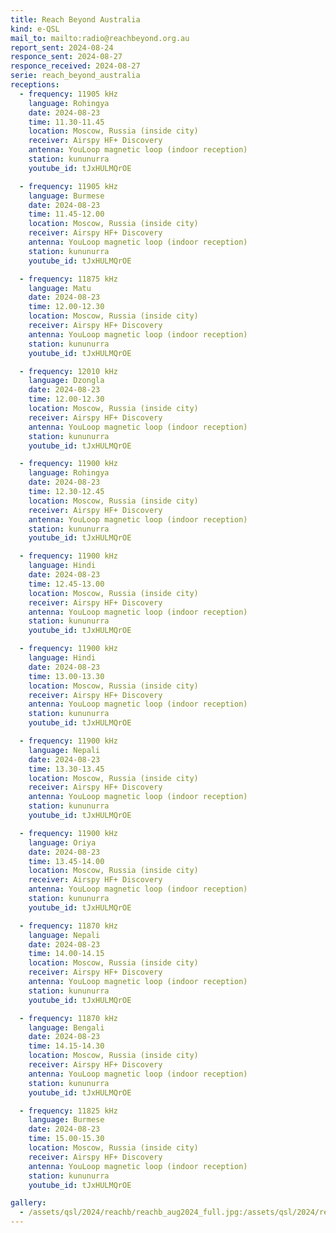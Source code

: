 ```yaml
---
title: Reach Beyond Australia
kind: e-QSL
mail_to: mailto:radio@reachbeyond.org.au
report_sent: 2024-08-24
responce_sent: 2024-08-27
responce_received: 2024-08-27
serie: reach_beyond_australia
receptions:
  - frequency: 11905 kHz
    language: Rohingya
    date: 2024-08-23
    time: 11.30-11.45
    location: Moscow, Russia (inside city)
    receiver: Airspy HF+ Discovery
    antenna: YouLoop magnetic loop (indoor reception)
    station: kununurra
    youtube_id: tJxHULMQrOE

  - frequency: 11905 kHz
    language: Burmese
    date: 2024-08-23
    time: 11.45-12.00
    location: Moscow, Russia (inside city)
    receiver: Airspy HF+ Discovery
    antenna: YouLoop magnetic loop (indoor reception)
    station: kununurra
    youtube_id: tJxHULMQrOE

  - frequency: 11875 kHz
    language: Matu
    date: 2024-08-23
    time: 12.00-12.30
    location: Moscow, Russia (inside city)
    receiver: Airspy HF+ Discovery
    antenna: YouLoop magnetic loop (indoor reception)
    station: kununurra
    youtube_id: tJxHULMQrOE

  - frequency: 12010 kHz
    language: Dzongla
    date: 2024-08-23
    time: 12.00-12.30
    location: Moscow, Russia (inside city)
    receiver: Airspy HF+ Discovery
    antenna: YouLoop magnetic loop (indoor reception)
    station: kununurra
    youtube_id: tJxHULMQrOE

  - frequency: 11900 kHz
    language: Rohingya
    date: 2024-08-23
    time: 12.30-12.45
    location: Moscow, Russia (inside city)
    receiver: Airspy HF+ Discovery
    antenna: YouLoop magnetic loop (indoor reception)
    station: kununurra
    youtube_id: tJxHULMQrOE

  - frequency: 11900 kHz
    language: Hindi
    date: 2024-08-23
    time: 12.45-13.00
    location: Moscow, Russia (inside city)
    receiver: Airspy HF+ Discovery
    antenna: YouLoop magnetic loop (indoor reception)
    station: kununurra
    youtube_id: tJxHULMQrOE

  - frequency: 11900 kHz
    language: Hindi
    date: 2024-08-23
    time: 13.00-13.30
    location: Moscow, Russia (inside city)
    receiver: Airspy HF+ Discovery
    antenna: YouLoop magnetic loop (indoor reception)
    station: kununurra
    youtube_id: tJxHULMQrOE

  - frequency: 11900 kHz
    language: Nepali
    date: 2024-08-23
    time: 13.30-13.45
    location: Moscow, Russia (inside city)
    receiver: Airspy HF+ Discovery
    antenna: YouLoop magnetic loop (indoor reception)
    station: kununurra
    youtube_id: tJxHULMQrOE

  - frequency: 11900 kHz
    language: Oriya
    date: 2024-08-23
    time: 13.45-14.00
    location: Moscow, Russia (inside city)
    receiver: Airspy HF+ Discovery
    antenna: YouLoop magnetic loop (indoor reception)
    station: kununurra
    youtube_id: tJxHULMQrOE

  - frequency: 11870 kHz
    language: Nepali
    date: 2024-08-23
    time: 14.00-14.15
    location: Moscow, Russia (inside city)
    receiver: Airspy HF+ Discovery
    antenna: YouLoop magnetic loop (indoor reception)
    station: kununurra
    youtube_id: tJxHULMQrOE

  - frequency: 11870 kHz
    language: Bengali
    date: 2024-08-23
    time: 14.15-14.30
    location: Moscow, Russia (inside city)
    receiver: Airspy HF+ Discovery
    antenna: YouLoop magnetic loop (indoor reception)
    station: kununurra
    youtube_id: tJxHULMQrOE

  - frequency: 11825 kHz
    language: Burmese
    date: 2024-08-23
    time: 15.00-15.30
    location: Moscow, Russia (inside city)
    receiver: Airspy HF+ Discovery
    antenna: YouLoop magnetic loop (indoor reception)
    station: kununurra
    youtube_id: tJxHULMQrOE

gallery:
  - /assets/qsl/2024/reachb/reachb_aug2024_full.jpg:/assets/qsl/2024/reachb/reachb_aug2024_small.jpg
---
```

